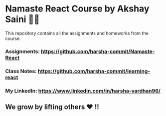 # Namaste React Course by Akshay Saini 🚀🔥
This repository contains all the assignments and homeworks from the course.
### Assignments: https://github.com/harsha-commit/Namaste-React 
### Class Notes: https://github.com/harsha-commit/learning-react
### My LinkedIn: https://www.linkedin.com/in/harsha-vardhan96/

## We grow by lifting others ❤️ !!
